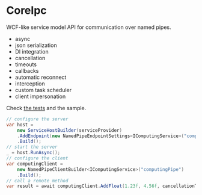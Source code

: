 # CoreIpc
WCF-like service model API for communication over named pipes.
- async
- json serialization
- DI integration
- cancellation
- timeouts
- callbacks
- automatic reconnect
- interception
- custom task scheduler
- client impersonation

Check [the tests](https://github.com/UiPath/CoreIpc/blob/master/src/UiPath.CoreIpc.Tests/IpcTests.cs) and the sample.
```C#
// configure the server
var host = 
    new ServiceHostBuilder(serviceProvider)
    .AddEndpoint(new NamedPipeEndpointSettings<IComputingService>("computingPipe"))
    .Build();
// start the server
_ = host.RunAsync();
// configure the client
var computingClient = 
    new NamedPipeClientBuilder<IComputingService>("computingPipe")
    .Build();
// call a remote method
var result = await computingClient.AddFloat(1.23f, 4.56f, cancellationToken);
```